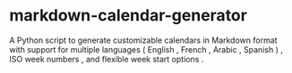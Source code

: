 # markdown-calendar-generator
A Python script to generate customizable calendars in Markdown format with support for multiple languages ( English , French , Arabic , Spanish ) , ISO week numbers , and flexible week start options .
